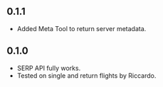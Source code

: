 ## 0.1.1

* Added Meta Tool to return server metadata.

## 0.1.0

* SERP API fully works.
* Tested on single and return flights by Riccardo.